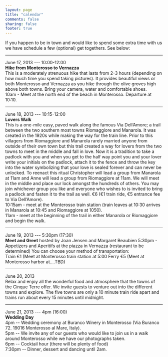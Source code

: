 ```yaml
---
layout: page
title: "calendar"
comments: false
sharing: false
footer: true
---
```

If you happen to be in town and would like to spend some extra time with us we have schedule a few (optional) get togethers. See below:
***
June 17, 2013 --- 10:00-12:00  
**Hike from Monterosso to Vernazza**  
This is a moderately strenuous hike that lasts from 2-3 hours (depending on how much time you spend taking pictures). It provides beautiful views or both Monterosso and Vernazza as you hike through the olive groves high above both towns. Bring your camera, water and comfortable shoes.  
10am - Meet at the north end of the beach in Monterosso. Departure at 10:10.
***
June 18, 2013 --- 10:15-12:00  
**Lovers Walk**  
This is a one-mile easy, paved walk along the famous Via Dell’Amore; a trail between the two southern most towns Riomaggiore and Manarola. It was created in the 1920s while making the way for the train line. Prior to this villagers from Riomaggiore and Manarola rarely married anyone from outside of their own town but this trail created a way for lovers from the two towns to meet in the middle and fall in love. Now it is a tradition to take a padlock with you and when you get to the half way point you and your lover write your initials on the padlock, attach it to the fence and throw the key into the water symbolizing that your love is sealed forever and can never be unlocked. To reenact this ritual Christopher will lead a group from Manarola at 11am and Anne will lead a group from Riomaggiore at 11am. We will meet in the middle and place our lock amongst the hundreds of others. You may join whichever group you like and everyone who wishes to is invited to bring a padlock and fasten it to the trail as well. 
€6 (€1 train ride, €5 entrance fee to Via Dell’Amore).  
10:15am - meet at the Monterosso train station (train leaves at 10:30 arrives in Manarola at 10:45 and Riomaggiore at 1050).  
11am - meet at the beginning of the trail in either Manarola or Riomaggiore and begin the walk.  
***
June 19, 2013 --- 5:30pm (17:30)  
**Meet and Greet** hosted by Joan Jensen and Margaret Beaubien
5:30pm - Appetizers and Aperitifs at the piazza in Vernazza (restaurant to be determined) 
You can choose your method of transportation:  
Train €1 (Meet at Monterosso train station at 5:00
Ferry €5 (Meet at Monterosso harbor at....TBD)  
***
June 20, 2013  
Relax and enjoy all the wonderful food and atmosphere that the towns of the Cinque Terre offer. We invite guests to venture out into the different towns and explore. The five towns are only a 10 minute train ride apart and trains run about every 15 minutes until midnight.  
***
June 21, 2013 --- 4pm (16:00)  
**Wedding Day**  
4pm -- Wedding ceremony at Buranco Winery in Monterosso (Via Buranco 72. 19016 Monterosso al Mare, Italy).  
5pm -- We invite any of our guests who would like to join us in a walk around Monterosso while we have our photographs taken.  
6pm -- Cocktail hour (there will be plenty of food)  
7:30pm -- Dinner, dessert and dancing until 2am.  